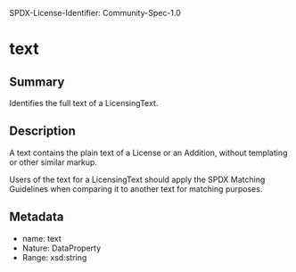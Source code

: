 SPDX-License-Identifier: Community-Spec-1.0

# text

## Summary

Identifies the full text of a LicensingText.

## Description

A text contains the plain text of a License or an Addition,
without templating or other similar markup.

Users of the text for a LicensingText should apply the SPDX Matching Guidelines
when comparing it to another text for matching purposes.

## Metadata

- name: text
- Nature: DataProperty
- Range: xsd:string

